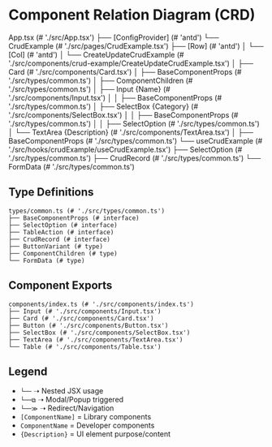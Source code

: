 # Component Relation Diagram (CRD)

App.tsx (# './src/App.tsx')
├── [ConfigProvider] (# 'antd')
           └── CrudExample (# './src/pages/CrudExample.tsx')
               ├── [Row] (# 'antd')
               │   └── [Col] (# 'antd')
               │       └── CreateUpdateCrudExample (# './src/components/crud-example/CreateUpdateCrudExample.tsx')
               │            ├── Card (# './src/components/Card.tsx')
               │                ├── BaseComponentProps (# './src/types/common.ts')
               │                ├── ComponentChildren (# './src/types/common.ts')
               │                   ├── Input {Name} (# './src/components/Input.tsx')
               │                   │   ├── BaseComponentProps (# './src/types/common.ts')
               │                   ├── SelectBox {Category} (# './src/components/SelectBox.tsx')
               │                   │   ├── BaseComponentProps (# './src/types/common.ts')
               │                   │   ├── SelectOption (# './src/types/common.ts')
               │                   └── TextArea {Description} (# './src/components/TextArea.tsx')
               │                       ├── BaseComponentProps (# './src/types/common.ts')
               └── useCrudExample (# './src/hooks/crudExample/useCrudExample.tsx')
                   ├── SelectOption (# './src/types/common.ts')
                   ├── CrudRecord (# './src/types/common.ts')
                   └── FormData (# './src/types/common.ts')





## Type Definitions

```
types/common.ts (# './src/types/common.ts')
├── BaseComponentProps (# interface)
├── SelectOption (# interface)
├── TableAction (# interface)
├── CrudRecord (# interface)
├── ButtonVariant (# type)
├── ComponentChildren (# type)
└── FormData (# type)
```

## Component Exports

```
components/index.ts (# './src/components/index.ts')
├── Input (# './src/components/Input.tsx')
├── Card (# './src/components/Card.tsx')
├── Button (# './src/components/Button.tsx')
├── SelectBox (# './src/components/SelectBox.tsx')
├── TextArea (# './src/components/TextArea.tsx')
└── Table (# './src/components/Table.tsx')
```

## Legend

- `└──` ➝ Nested JSX usage
- `└──⧉` ➝ Modal/Popup triggered
- `└──≫` ➝ Redirect/Navigation
- `[ComponentName]` = Library components
- `ComponentName` = Developer components
- `{Description}` = UI element purpose/content